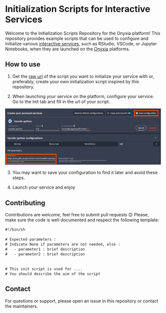 #  Initialization Scripts for Interactive Services

Welcome to the Initialization Scripts Repository for the Onyxia platform! This repository provides example scripts that can be used to configure and initialize various [interactive services](https://github.com/InseeFrLab/helm-charts-interactive-services), such as RStudio, VSCode, or Jupyter Notebooks, when they are launched on the [Onyxia](https://www.onyxia.sh/) platforms.

## How to use

1. Get the [raw url](https://docs.github.com/en/repositories/working-with-files/using-files/viewing-a-file#viewing-or-copying-the-raw-file-content) of the script you want to initialize your service with or, preferably, create your own initialization script inspired by this repository.

2. When launching your service on the platform, configure your service. Go to the Init tab and fill in the url of your script.

![You should provide the url in the user initialization script box ](init-script.png)

3. You may want to save your configuration to find it later and avoid these steps.

4. Launch your service and enjoy

## Contributing 

Contributions are welcome, feel free to submit pull requests 😊 
Please, make sure the code is well documented and respect the following template: 

```
#!/bin/sh

# Expected parameters : 
# Indicate None if parameters are not needed, else :
#   - parameter1 : brief description
#   - parameter2 : brief description


# This init script is used for .... 
# You should describe the aim of the script

```

## Contact

For questions or support, please open an issue in this repository or contact the maintainers.
